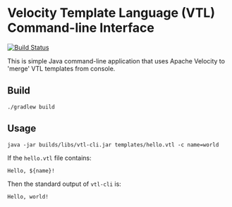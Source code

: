 # Velocity Template Language (VTL) Command-line Interface

[![Build Status](https://travis-ci.com/plavjanik/vtl-cli.svg?branch=master)](https://travis-ci.com/plavjanik/vtl-cli)

This is simple Java command-line application that uses Apache Velocity to 'merge' VTL templates from console.

## Build

```
./gradlew build
```

## Usage

```
java -jar builds/libs/vtl-cli.jar templates/hello.vtl -c name=world
```

If the `hello.vtl` file contains:

    Hello, ${name}!

Then the standard output of `vtl-cli` is:

    Hello, world!
